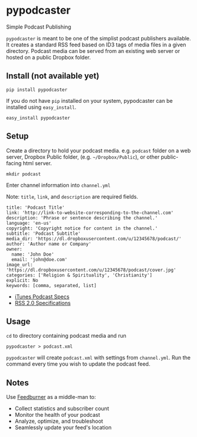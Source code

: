 # pypodcaster

Simple Podcast Publishing

`pypodcaster` is meant to be one of the simplist podcast publishers available. It creates a standard RSS feed based on ID3 tags of media files in a given directory. Podcast media can be served from an existing web server or hosted on a public Dropbox folder.

## Install (not available yet)

    pip install pypodcaster

If you do not have `pip` installed on your system, pypodcaster can be installed using `easy_install`.

    easy_install pypodcaster
  
## Setup

Create a directory to hold your podcast media. e.g. `podcast` folder on a web server, Dropbox Public folder, (e.g. `~/Dropbox/Public`), or other public-facing html server.

    mkdir podcast

Enter channel information into `channel.yml`

Note: `title`, `link`, and `description` are required fields.

```
title: 'Podcast Title'
link: 'http://link-to-website-corresponding-to-the-channel.com'
description: 'Phrase or sentence describing the channel.'
language: 'en-us'
copyright: 'Copyright notice for content in the channel.'
subtitle: 'Podcast Subtitle'
media_dir: 'https://dl.dropboxusercontent.com/u/12345678/podcast/'
author: 'Author name or Company'
owner:
  name: 'John Doe'
  email: 'john@doe.com'
image_url: 'https://dl.dropboxusercontent.com/u/12345678/podcast/cover.jpg'
categories: ['Religion & Spirituality', 'Christianity']
explicit: No
keywords: [comma, separated, list]
```

- [iTunes Podcast Specs](http://www.apple.com/itunes/podcasts/specs.html)
- [RSS 2.0 Specifications](https://validator.w3.org/feed/docs/rss2.html)

## Usage

`cd` to directory containing podcast media and run

    pypodcaster > podcast.xml

`pypodcaster` will create `podcast.xml` with settings from `channel.yml`. Run the command every time you wish to update the podcast feed.

## Notes

Use [Feedburner](http://feedburner.com) as a middle-man to:

- Collect statistics and subscriber count
- Monitor the health of your podcast
- Analyze, optimize, and troubleshoot
- Seamlessly update your feed's location
